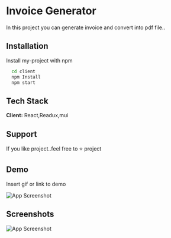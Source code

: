 

# Invoice Generator

In this project you can generate invoice and convert into pdf file..


## Installation

Install my-project with npm

```bash
  cd client
  npm Install
  npm start
```
    
## Tech Stack

**Client:** React,Readux,mui




## Support

If you like project..feel free to ⭐ project


## Demo

Insert gif or link to demo

![App Screenshot](https://github.com/Mayurkukde84/invoice_generator/blob/main/client/gif/Untitled-video-Made-with-Clipcha.gif?raw=true)
## Screenshots

![App Screenshot](https://github.com/Mayurkukde84/invoice_generator/blob/main/client/screenshots/Screenshot%202022-10-17%20193606.png?raw=true)



